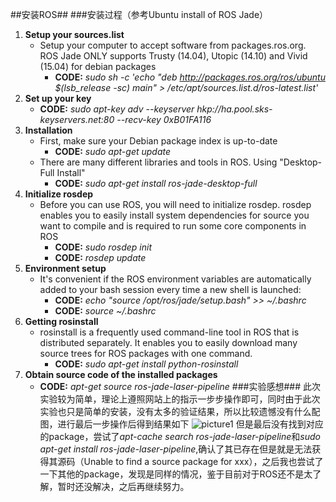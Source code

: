 ##安装ROS##
###安装过程（参考Ubuntu install of ROS Jade）
1. **Setup your sources.list**
	- Setup your computer to accept software from packages.ros.org. ROS Jade ONLY supports Trusty (14.04), Utopic (14.10) and Vivid (15.04) for debian packages
		- **CODE:** *sudo sh -c 'echo "deb http://packages.ros.org/ros/ubuntu $(lsb_release -sc) main" > /etc/apt/sources.list.d/ros-latest.list'*
2. **Set up your key**
	- **CODE:** *sudo apt-key adv --keyserver hkp://ha.pool.sks-keyservers.net:80 --recv-key 0xB01FA116*
3. **Installation**
	- First, make sure your Debian package index is up-to-date
		- **CODE:** *sudo apt-get update*
	- There are many different libraries and tools in ROS. Using "Desktop-Full Install"
		- **CODE:** *sudo apt-get install ros-jade-desktop-full*
4. **Initialize rosdep**
	- Before you can use ROS, you will need to initialize rosdep. rosdep enables you to easily install system dependencies for source you want to compile and is required to run some core components in ROS
		- **CODE:** *sudo rosdep init*
		- **CODE:** *rosdep update*
5. **Environment setup**
	- It's convenient if the ROS environment variables are automatically added to your bash session every time a new shell is launched:
		- **CODE:** *echo "source /opt/ros/jade/setup.bash" >> ~/.bashrc*
		- **CODE:** *source ~/.bashrc*
6. **Getting rosinstall**
	- rosinstall is a frequently used command-line tool in ROS that is distributed separately. It enables you to easily download many source trees for ROS packages with one command.
		- **CODE:** *sudo apt-get install python-rosinstall*
7. **Obtain source code of the installed packages**
	- **CODE:** *apt-get source ros-jade-laser-pipeline*
###实验感想###
此次实验较为简单，理论上遵照网站上的指示一步步操作即可，同时由于此次实验也只是简单的安装，没有太多的验证结果，所以比较遗憾没有什么配图，进行最后一步操作后得到结果如下
![picture1](http://a1.qpic.cn/psb?/V11wIoXg0U0Il1/2NA0KjnehocxOBqCrzhjGE4BUUl9s4uDSoxzC26H0Us!/m/dOQAAAAAAAAAnull&bo=TgJKAAAAAAADByQ!&rf=photolist&t=5)
但是最后没有找到对应的package，尝试了*apt-cache search ros-jade-laser-pipeline*和*sudo apt-get install ros-jade-laser-pipeline*,确认了其已存在但是就是无法获得其源码（Unable to find a source package for xxx），之后我也尝试了一下其他的package，发现是同样的情况，鉴于目前对于ROS还不是太了解，暂时还没解决，之后再继续努力。
